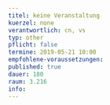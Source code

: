 ```yaml
---
titel: keine Veranstaltung
kuerzel: none
verantwortlich: cn, vs
typ: other
pflicht: false
termine: 2019-05-21 10:00
empfohlene-voraussetzungen: 
published: true
dauer: 180
raum: 3.216
info: 
---
```



